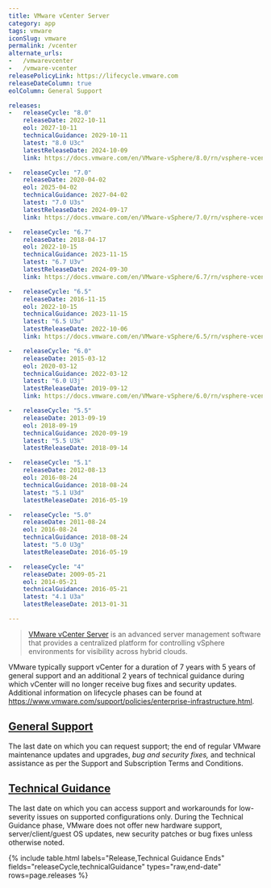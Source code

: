 ```yaml
---
title: VMware vCenter Server
category: app
tags: vmware
iconSlug: vmware
permalink: /vcenter
alternate_urls:
-   /vmwarevcenter
-   /vmware-vcenter
releasePolicyLink: https://lifecycle.vmware.com
releaseDateColumn: true
eolColumn: General Support

releases:
-   releaseCycle: "8.0"
    releaseDate: 2022-10-11
    eol: 2027-10-11
    technicalGuidance: 2029-10-11
    latest: "8.0 U3c"
    latestReleaseDate: 2024-10-09
    link: https://docs.vmware.com/en/VMware-vSphere/8.0/rn/vsphere-vcenter-server-80u3c-release-notes/index.html

-   releaseCycle: "7.0"
    releaseDate: 2020-04-02
    eol: 2025-04-02
    technicalGuidance: 2027-04-02
    latest: "7.0 U3s"
    latestReleaseDate: 2024-09-17
    link: https://docs.vmware.com/en/VMware-vSphere/7.0/rn/vsphere-vcenter-server-70u3s-release-notes/index.html

-   releaseCycle: "6.7"
    releaseDate: 2018-04-17
    eol: 2022-10-15
    technicalGuidance: 2023-11-15
    latest: "6.7 U3v"
    latestReleaseDate: 2024-09-30
    link: https://docs.vmware.com/en/VMware-vSphere/6.7/rn/vsphere-vcenter-server-67u3v-release-notes.html

-   releaseCycle: "6.5"
    releaseDate: 2016-11-15
    eol: 2022-10-15
    technicalGuidance: 2023-11-15
    latest: "6.5 U3u"
    latestReleaseDate: 2022-10-06
    link: https://docs.vmware.com/en/VMware-vSphere/6.5/rn/vsphere-vcenter-server-65u3u-release-notes.html

-   releaseCycle: "6.0"
    releaseDate: 2015-03-12
    eol: 2020-03-12
    technicalGuidance: 2022-03-12
    latest: "6.0 U3j"
    latestReleaseDate: 2019-09-12
    link: https://docs.vmware.com/en/VMware-vSphere/6.0/rn/vsphere-vcenter-server-60u3j-release-notes.html

-   releaseCycle: "5.5"
    releaseDate: 2013-09-19
    eol: 2018-09-19
    technicalGuidance: 2020-09-19
    latest: "5.5 U3k"
    latestReleaseDate: 2018-09-14

-   releaseCycle: "5.1"
    releaseDate: 2012-08-13
    eol: 2016-08-24
    technicalGuidance: 2018-08-24
    latest: "5.1 U3d"
    latestReleaseDate: 2016-05-19

-   releaseCycle: "5.0"
    releaseDate: 2011-08-24
    eol: 2016-08-24
    technicalGuidance: 2018-08-24
    latest: "5.0 U3g"
    latestReleaseDate: 2016-05-19

-   releaseCycle: "4"
    releaseDate: 2009-05-21
    eol: 2014-05-21
    technicalGuidance: 2016-05-21
    latest: "4.1 U3a"
    latestReleaseDate: 2013-01-31

---
```


> [VMware vCenter Server](https://www.vmware.com/products/vcenter.html) is an advanced server
> management software that provides a centralized platform for controlling vSphere environments for
> visibility across hybrid clouds.

VMware typically support vCenter for a duration of 7 years with 5 years of general support and an
additional 2 years of technical guidance during which vCenter will no longer receive bug fixes and
security updates. Additional information on lifecycle phases can be found at
<https://www.vmware.com/support/policies/enterprise-infrastructure.html>.

## [General Support](https://lifecycle.vmware.com/)

The last date on which you can request support; the end of regular VMware maintenance updates and
upgrades, _bug and security fixes,_ and technical assistance as per the Support and Subscription
Terms and Conditions.

## [Technical Guidance](https://www.vmware.com/support/lifecycle-policies.html)

The last date on which you can access support and workarounds for low-severity issues on supported
configurations only. During the Technical Guidance phase, VMware does not offer new hardware
support, server/client/guest OS updates, new security patches or bug fixes unless otherwise noted.

{% include table.html
labels="Release,Technical Guidance Ends"
fields="releaseCycle,technicalGuidance"
types="raw,end-date"
rows=page.releases %}
